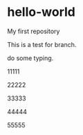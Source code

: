# hello-world
My first repository

This is a test for branch.

do some typing.

11111

22222

33333

44444

55555